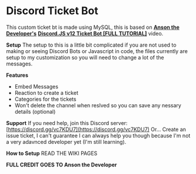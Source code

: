 # Discord Ticket Bot

This custom ticket bt is made using MySQL, this is based on **[Anson the Developer's](https://www.youtube.com/c/AnsonDevAcademy/)** 
**[ Discord.JS v12 Ticket Bot [FULL TUTORIAL]](https://www.youtube.com/watch?v=KctjPfO5LxU)** video. 

**Setup**
The setup to this is a little bit complicated if you are not used to making or seeing Discord Bots or Javascript in code, the files currently are setup to my customization so you will need to change a lot of the messages.

**Features**
- Embed Messages
- Reaction to create a ticket
- Categories for the tickets
- Won't delete the channel when reslved so you can save any nessary details (optional)


**Support**
If you need help, join this Discord server:
[https://discord.gg/vc7KDU7](https://discord.gg/vc7KDU7)
Or...
Create an issue ticket, I can't guarantee I can always help you though because I'm not a very adavnced developer yet (I'm still learning).



**How to Setup**
READ THE WIKI PAGES

**FULL CREDIT GOES TO Anson the Developer**
